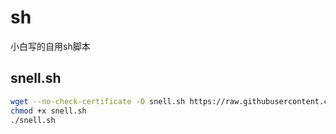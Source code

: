 # sh
小白写的自用sh脚本

## snell.sh
``` bash
wget --no-check-certificate -O snell.sh https://raw.githubusercontent.com/Newlearner365/sh/master/snell.sh
chmod +x snell.sh
./snell.sh
```
